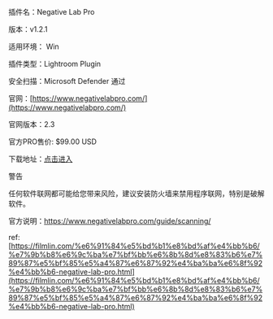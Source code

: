 插件名：Negative Lab Pro

版本：v1.2.1

适用环境： Win

插件类型：Lightroom Plugin

安全扫描：Microsoft Defender 通过

官网：[https://www.negativelabpro.com/](https://www.negativelabpro.com/)

官网版本：2.3

官方PRO售价: $99.00 USD

下载地址：[点击进入](https://url76.ctfile.com/f/317576-561098884-6c5902)

警告

任何软件联网都可能给您带来风险，建议安装防火墙来禁用程序联网，特别是破解软件。

官方说明：https://www.negativelabpro.com/guide/scanning/

ref: [https://filmlin.com/%e6%91%84%e5%bd%b1%e8%bd%af%e4%bb%b6/%e7%9b%b8%e6%9c%ba%e7%bf%bb%e6%8b%8d%e8%83%b6%e7%89%87%e5%bf%85%e5%a4%87%e6%87%92%e4%ba%ba%e6%8f%92%e4%bb%b6-negative-lab-pro.html](https://filmlin.com/%e6%91%84%e5%bd%b1%e8%bd%af%e4%bb%b6/%e7%9b%b8%e6%9c%ba%e7%bf%bb%e6%8b%8d%e8%83%b6%e7%89%87%e5%bf%85%e5%a4%87%e6%87%92%e4%ba%ba%e6%8f%92%e4%bb%b6-negative-lab-pro.html)